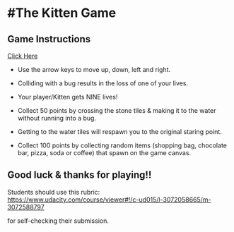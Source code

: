 #The Kitten Game
=================================================

## Game Instructions 

[Click Here](http://samurairanderson.github.io/P3-Classic-Arcade-Game-Clone)

* Use the arrow keys to move up, down, left and right. 

* Colliding with a bug results in the loss of one of your lives.

* Your player/Kitten gets NINE lives!

* Collect 50 points by crossing the stone tiles & making it to the water without running into a bug.

* Getting to the water tiles will respawn you to the original staring point.

* Collect 100 points by collecting random items (shopping bag, chocolate bar, pizza, soda or coffee) that spawn on the game canvas.

## Good luck & thanks for playing!!



Students should use this rubric: https://www.udacity.com/course/viewer#!/c-ud015/l-3072058665/m-3072588797

for self-checking their submission.
